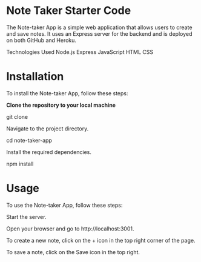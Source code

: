 # Note Taker Starter Code

The Note-taker App is a simple web application that allows users to create and save notes. It uses an Express server for the backend and is deployed on both GitHub and Heroku.

Technologies Used
Node.js
Express
JavaScript
HTML
CSS


# Installation

To install the Note-taker App, follow these steps:

**Clone the repository to your local machine**

git clone <repository-url>


Navigate to the project directory.

cd note-taker-app


Install the required dependencies.

npm install


# Usage


To use the Note-taker App, follow these steps:

Start the server.

Open your browser and go to http://localhost:3001.

To create a new note, click on the + icon in the top right corner of the page.

To save a note, click on the Save icon in the top right.





